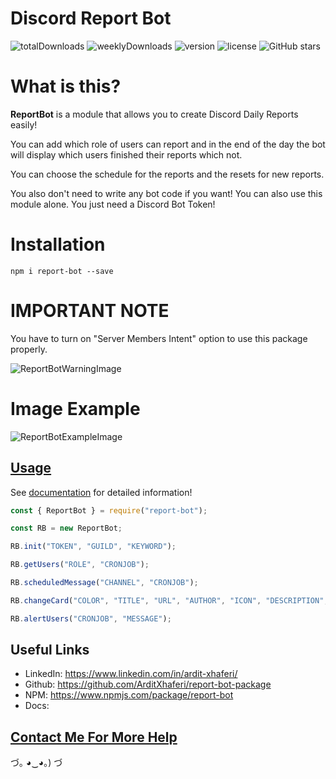 # Discord Report Bot

![totalDownloads](https://img.shields.io/npm/dt/report-bot?style=for-the-badge)
![weeklyDownloads](https://img.shields.io/npm/dw/report-bot?style=for-the-badge)
![version](https://img.shields.io/npm/v/report-bot?style=for-the-badge)
![license](https://img.shields.io/npm/l/report-bot?style=for-the-badge)
![GitHub stars](https://img.shields.io/github/stars/barbarbar338/report-bot?style=for-the-badge)

# What is this?

**ReportBot** is a module that allows you to create Discord Daily Reports easily!

You can add which role of users can report and in the end of the day the bot will display which users finished their reports which not.

You can choose the schedule for the reports and the resets for new reports.

You also don't need to write any bot code if you want! You can also use this module alone. You just need a Discord Bot Token!

# Installation

`npm i report-bot --save`

# IMPORTANT NOTE

You have to turn on "Server Members Intent" option to use this package properly.

![ReportBotWarningImage](https://raw.githubusercontent.com/barbarbar338/lib/master/personal_page/images/reaction-role-warning.png)

# Image Example

![ReportBotExampleImage](https://i.imgur.com/JEnUZx2.png)

## [Usage](#)

See [documentation](#) for detailed information!

```js
const { ReportBot } = require("report-bot");

const RB = new ReportBot;

RB.init("TOKEN", "GUILD", "KEYWORD");

RB.getUsers("ROLE", "CRONJOB");

RB.scheduledMessage("CHANNEL", "CRONJOB");

RB.changeCard("COLOR", "TITLE", "URL", "AUTHOR", "ICON", "DESCRIPTION", "FOOTER", "FOOTER_ICON");

RB.alertUsers("CRONJOB", "MESSAGE");

```

## Useful Links

-   LinkedIn: https://www.linkedin.com/in/ardit-xhaferi/
-   Github: https://github.com/ArditXhaferi/report-bot-package
-   NPM: https://www.npmjs.com/package/report-bot
-   Docs: 

## [Contact Me For More Help](mailto:ardit@starlabspro.com)

づ｡ ◕‿◕｡) づ
